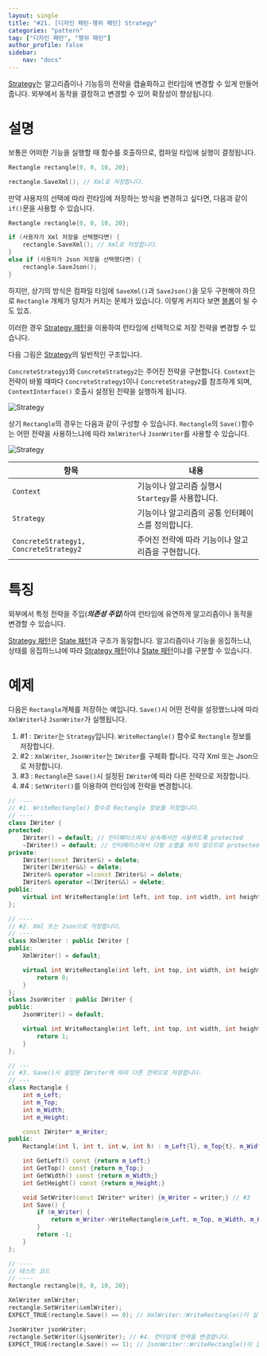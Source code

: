 ```yaml
---
layout: single
title: "#21. [디자인 패턴-행위 패턴] Strategy"
categories: "pattern"
tag: ["디자인 패턴", "행위 패턴"]
author_profile: false
sidebar: 
    nav: "docs"
---
```


[Strategy](https://tango1202.github.io/pattern/pattern-strategy/)는 알고리즘이나 기능등의 전략을 캡슐화하고 런타임에 변경할 수 있게 만들어 줍니다. 외부에서 동작을 결정하고 변경할 수 있어 확장성이 향상됩니다.

# 설명

보통은 어떠한 기능을 실행할 때 함수를 호출하므로, 컴파일 타임에 실행이 결정됩니다.

```cpp
Rectangle rectangle{0, 0, 10, 20};

rectangle.SaveXml(); // Xml로 저장합니다.
```

만약 사용자의 선택에 따라 런타임에 저장하는 방식을 변경하고 싶다면, 다음과 같이 `if()`문을 사용할 수 있습니다.

```cpp
Rectangle rectangle{0, 0, 10, 20};

if (사용자가 Xml 저장을 선택했다면) {
    rectangle.SaveXml(); // Xml로 저장합니다.
}
else if (사용자가 Json 저장을 선택했다면) {
    rectangle.SaveJson();
}
```

하지만, 상기의 방식은 컴파일 타임에 `SaveXml()`과 `SaveJson()`을 모두 구현해야 하므로 `Rectangle` 개체가 덩치가 커지는 문제가 있습니다. 이렇게 커지다 보면 [블롭](https://tango1202.github.io/principle/principle-anti-pattern/#%EB%82%98%EC%81%9C-%EC%BD%94%EB%94%A9-%EA%B4%80%ED%96%89-%EB%B8%94%EB%A1%ADthe-blob)이 될 수도 있죠. 

이러한 경우 [Strategy 패턴](https://tango1202.github.io/pattern/pattern-strategy/)을 이용하여 런타임에 선택적으로 저장 전략을 변경할 수 있습니다.

다음 그림은 [Strategy](https://tango1202.github.io/pattern/pattern-strategy/)의 일반적인 구조입니다.

`ConcreteStrategy1`와 `ConcreteStrategy2`는 주어진 전략을 구현합니다. `Context`는 전략이 바뀔 때마다 `ConcreteStrategy1`이나 `ConcreteStrategy2`를 참조하게 되며, `ContextInterface()` 호출시 설정된 전략을 실행하게 됩니다. 

![Strategy](https://github.com/tango1202/tango1202.github.io/assets/133472501/629da927-a327-4ef2-8208-347813493c42)

상기 `Rectangle`의 경우는 다음과 같이 구성할 수 있습니다. `Rectangle`의 `Save()`함수는 어떤 전략을 사용하느냐에 따라 `XmlWriter`나 `JsonWriter`를 사용할 수 있습니다.

![Strategy](https://github.com/tango1202/tango1202.github.io/assets/133472501/8c96c9c1-6813-451b-8a65-80f474406fe4)

|항목|내용|
|--|--|
|`Context`|기능이나 알고리즘 실행시 `Startegy`를 사용합니다.|
|`Strategy`|기능이나 알고리즘의 공통 인터페이스를 정의합니다.|
|`ConcreteStrategy1, ConcreteStrategy2`|주어진 전략에 따라 기능이나 알고리즘을 구현합니다.|

# 특징

외부에서 특정 전략을 주입(***의존성 주입***)하여 런타임에 유연하게 알고리즘이나 동작을 변경할 수 있습니다. 

[Strategy 패턴](https://tango1202.github.io/pattern/pattern-strategy/)은 [State 패턴](https://tango1202.github.io/pattern/pattern-state/)과 구조가 동일합니다. 알고리즘이나 기능을 응집하느냐, 상태를 응집하느냐에 따라 [Strategy 패턴](https://tango1202.github.io/pattern/pattern-strategy/)이냐 [State 패턴](https://tango1202.github.io/pattern/pattern-state/)이냐를 구분할 수 있습니다.

# 예제

다음은 `Rectangle`개체를 저장하는 예입니다. `Save()`시 어떤 전략을 설정했느냐에 따라 `XmlWriter`나 `JsonWriter`가 실행됩니다.

1. #1 : `IWriter`는 `Strategy`입니다. `WriteRectangle()` 함수로 `Rectangle` 정보를 저장합니다.
2. #2 : `XmlWriter`, `JsonWriter`는 `IWriter`를 구체화 합니다. 각각 Xml 또는 Json으로 저장합니다.
3. #3 : `Rectangle`은 `Save()`시 설정된 `IWriter`에 따라 다른 전략으로 저장합니다.
4. #4 : `SetWriter()`를 이용하여 런타임에 전략을 변경합니다.

```cpp
// ----
// #1. WriteRectangle() 함수로 Rectangle 정보를 저장합니다.
// ----
class IWriter {
protected:
    IWriter() = default; // 인터페이스여서 상속해서만 사용하도록 protected
    ~IWriter() = default; // 인터페이스여서 다형 소멸을 하지 않으므로 protected non-virtual
private:
    IWriter(const IWriter&) = delete;
    IWriter(IWriter&&) = delete;
    IWriter& operator =(const IWriter&) = delete;
    IWriter& operator =(IWriter&&) = delete;
public:
    virtual int WriteRectangle(int left, int top, int width, int height) const = 0;
};

// ----
// #2. Xml 또는 Json으로 저장합니다.
// ----
class XmlWriter : public IWriter {
public:
    XmlWriter() = default;

    virtual int WriteRectangle(int left, int top, int width, int height) const override {
        return 0;
    }
};
class JsonWriter : public IWriter {
public:
    JsonWriter() = default;

    virtual int WriteRectangle(int left, int top, int width, int height) const override {
        return 1;
    }
};    

// ---
// #3. Save()시 설정된 IWriter에 따라 다른 전략으로 저장합니다.
// ---
class Rectangle {
    int m_Left;
    int m_Top;
    int m_Width;
    int m_Height;

    const IWriter* m_Writer;
public:
    Rectangle(int l, int t, int w, int h) : m_Left{l}, m_Top{t}, m_Width{w}, m_Height{h} {}

    int GetLeft() const {return m_Left;}
    int GetTop() const {return m_Top;}
    int GetWidth() const {return m_Width;}
    int GetHeight() const {return m_Height;}

    void SetWriter(const IWriter* writer) {m_Writer = writer;} // #3
    int Save() {
        if (m_Writer) {
            return m_Writer->WriteRectangle(m_Left, m_Top, m_Width, m_Height); // #3
        }
        return -1;
    }
};

// ----
// 테스트 코드
// ----
Rectangle rectangle{0, 0, 10, 20};

XmlWriter xmlWriter;
rectangle.SetWriter(&xmlWriter);
EXPECT_TRUE(rectangle.Save() == 0); // XmlWriter::WriteRectangle()이 실행됩니다.

JsonWriter jsonWriter;
rectangle.SetWriter(&jsonWriter); // #4. 런타임에 전략을 변경합니다.
EXPECT_TRUE(rectangle.Save() == 1); // JsonWriter::WriteRectangle()이 실행됩니다.
```


